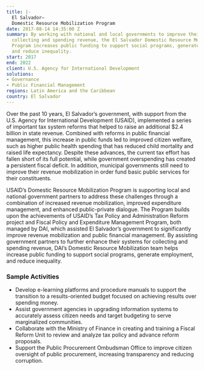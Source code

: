 ```yaml
---
title: |-
  El Salvador—
  Domestic Resource Mobilization Program
date: 2017-08-14 14:35:00 Z
summary: By working with national and local governments to improve their systems for
  collecting and spending revenue, the El Salvador Domestic Resource Mobilization
  Program increases public funding to support social programs, generate employment,
  and reduce inequality.
start: 2017
end: 2022
client: U.S. Agency for International Development
solutions:
- Governance
- Public Financial Management
regions: Latin America and the Caribbean
country: El Salvador
---
```


Over the past 10 years, El Salvador’s government, with support from the U.S. Agency for International Development (USAID), implemented a series of important tax system reforms that helped to raise an additional $2.4 billion in state revenue. Combined with reforms in public financial management, this increase in public funds led to improved citizen welfare, such as higher public health spending that has reduced child mortality and raised life expectancy. Despite these advances, the current tax effort has fallen short of its full potential, while government overspending has created a persistent fiscal deficit. In addition, municipal governments still need to improve their revenue mobilization in order fund basic public services for their constituents.

USAID’s Domestic Resource Mobilization Program is supporting local and national government partners to address these challenges through a combination of increased revenue mobilization, improved expenditure management, and enhanced public-private dialogue. The Program builds upon the achievements of USAID’s Tax Policy and Administration Reform project and Fiscal Policy and Expenditure Management Program, both managed by DAI, which assisted El Salvador’s government to significantly improve revenue mobilization and public financial management. By assisting government partners to further enhance their systems for collecting and spending revenue, DAI’s Domestic Resource Mobilization team helps increase public funding to support social programs, generate employment, and reduce inequality.

### Sample Activities
* Develop e-learning platforms and procedure manuals to support the transition to a results-oriented budget focused on achieving results over spending money.
* Assist government agencies in upgrading information systems to accurately assess citizen needs and target budgeting to serve marginalized communities.
* Collaborate with the Ministry of Finance in creating and training a Fiscal Reform Unit to review and analyze tax policy and advance reform proposals.
* Support the Public Procurement Ombudsman Office to improve citizen oversight of public procurement, increasing transparency and reducing corruption.